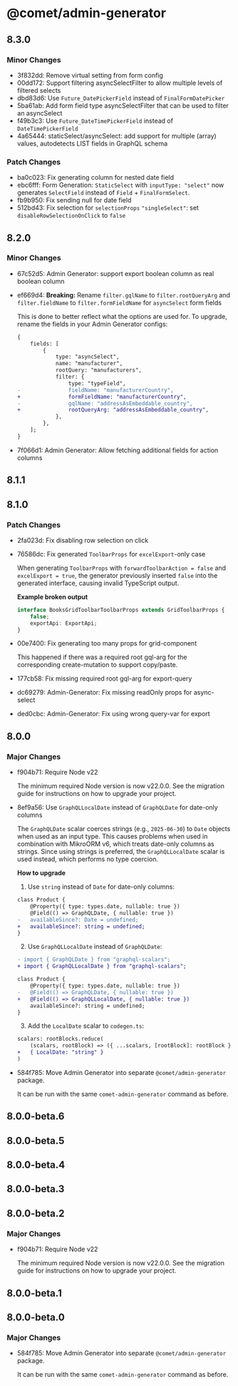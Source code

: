 # @comet/admin-generator

## 8.3.0

### Minor Changes

- 3f832dd: Remove virtual setting from form config
- 00dd172: Support filtering asyncSelectFilter to allow multiple levels of filtered selects
- dbd83d6: Use `Future_DatePickerField` instead of `FinalFormDatePicker`
- 5ba61ab: Add form field type asyncSelectFilter that can be used to filter an asyncSelect
- f49b3c3: Use `Future_DateTimePickerField` instead of `DateTimePickerField`
- 4a65444: staticSelect/asyncSelect: add support for multiple (array) values, autodetects LIST fields in GraphQL schema

### Patch Changes

- ba0c023: Fix generating column for nested date field
- ebc6fff: Form Generation: `StaticSelect` with `inputType: "select"` now generates `SelectField` instead of `Field` + `FinalFormSelect`.
- fb9b950: Fix sending null for date field
- 512bd43: Fix selection for `selectionProps` `"singleSelect"`: set `disableRowSelectionOnClick` to `false`

## 8.2.0

### Minor Changes

- 67c52d5: Admin Generator: support export boolean column as real boolean column
- ef669d4: **Breaking:** Rename `filter.gqlName` to `filter.rootQueryArg` and `filter.fieldName` to `filter.formFieldName` for `asyncSelect` form fields

    This is done to better reflect what the options are used for.
    To upgrade, rename the fields in your Admin Generator configs:

    ```diff
    {
        fields: [
            {
                type: "asyncSelect",
                name: "manufacturer",
                rootQuery: "manufacturers",
                filter: {
                    type: "typeField",
    -               fieldName: "manufacturerCountry",
    +               formFieldName: "manufacturerCountry",
    -               gqlName: "addressAsEmbeddable_country",
    +               rootQueryArg: "addressAsEmbeddable_country",
                },
            },
        ];
    }
    ```

- 7f066d1: Admin Generator: Allow fetching additional fields for action columns

## 8.1.1

## 8.1.0

### Patch Changes

- 2fa023d: Fix disabling row selection on click
- 76586dc: Fix generated `ToolbarProps` for `excelExport`-only case

    When generating `ToolbarProps` with `forwardToolbarAction = false` and `excelExport = true`, the generator previously inserted `false` into the generated interface, causing invalid TypeScript output.

    **Example broken output**

    ```ts
    interface BooksGridToolbarToolbarProps extends GridToolbarProps {
        false;
        exportApi: ExportApi;
    }
    ```

- 00e7400: Fix generating too many props for grid-component

    This happened if there was a required root gql-arg for the corresponding create-mutation to support copy/paste.

- 177cb58: Fix missing required root gql-arg for export-query
- dc69279: Admin-Generator: Fix missing readOnly props for async-select
- ded0cbc: Admin-Generator: Fix using wrong query-var for export

## 8.0.0

### Major Changes

- f904b71: Require Node v22

    The minimum required Node version is now v22.0.0.
    See the migration guide for instructions on how to upgrade your project.

- 8ef9a56: Use `GraphQLLocalDate` instead of `GraphQLDate` for date-only columns

    The `GraphQLDate` scalar coerces strings (e.g., `2025-06-30`) to `Date` objects when used as an input type.
    This causes problems when used in combination with MikroORM v6, which treats date-only columns as strings.
    Since using strings is preferred, the `GraphQLLocalDate` scalar is used instead, which performs no type coercion.

    **How to upgrade**
    1. Use `string` instead of `Date` for date-only columns:

    ```diff
    class Product {
        @Property({ type: types.date, nullable: true })
        @Field(() => GraphQLDate, { nullable: true })
    -   availableSince?: Date = undefined;
    +   availableSince?: string = undefined;
    }
    ```

    2. Use `GraphQLLocalDate` instead of `GraphQLDate`:

    ```diff
    - import { GraphQLDate } from "graphql-scalars";
    + import { GraphQLLocalDate } from "graphql-scalars";

    class Product {
        @Property({ type: types.date, nullable: true })
    -   @Field(() => GraphQLDate, { nullable: true })
    +   @Field(() => GraphQLLocalDate, { nullable: true })
        availableSince?: string = undefined;
    }
    ```

    3. Add the `LocalDate` scalar to `codegen.ts`:

    ```diff
    scalars: rootBlocks.reduce(
        (scalars, rootBlock) => ({ ...scalars, [rootBlock]: rootBlock }),
    +   { LocalDate: "string" }
    )
    ```

- 584f785: Move Admin Generator into separate `@comet/admin-generator` package.

    It can be run with the same `comet-admin-generator` command as before.

## 8.0.0-beta.6

## 8.0.0-beta.5

## 8.0.0-beta.4

## 8.0.0-beta.3

## 8.0.0-beta.2

### Major Changes

- f904b71: Require Node v22

    The minimum required Node version is now v22.0.0.
    See the migration guide for instructions on how to upgrade your project.

## 8.0.0-beta.1

## 8.0.0-beta.0

### Major Changes

- 584f785: Move Admin Generator into separate `@comet/admin-generator` package.

    It can be run with the same `comet-admin-generator` command as before.
